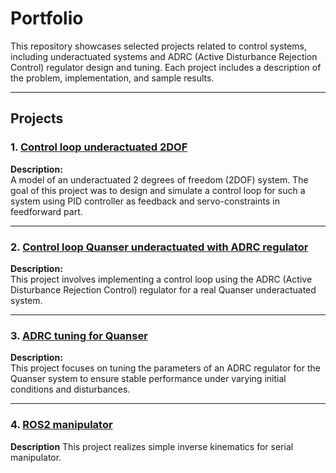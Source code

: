 # Portfolio


This repository showcases selected projects related to control systems, including underactuated systems and ADRC (Active Disturbance Rejection Control) regulator design and tuning. Each project includes a description of the problem, implementation, and sample results.

---

## Projects

### 1. [Control loop underactuated 2DOF](./Control_loop_underactuated_2DOF)
**Description:**  
A model of an underactuated 2 degrees of freedom (2DOF) system. The goal of this project was to design and simulate a control loop for such a system using PID controller as feedback and servo-constraints in feedforward part.


---

### 2. [Control loop Quanser underactuated with ADRC regulator](./Control_loop_Quanser_ADRC)
**Description:**  
This project involves implementing a control loop using the ADRC (Active Disturbance Rejection Control) regulator for a real Quanser underactuated system.


---

### 3. [ADRC tuning for Quanser](./ADRC_tuning_Quanser)
**Description:**  
This project focuses on tuning the parameters of an ADRC regulator for the Quanser system to ensure stable performance under varying initial conditions and disturbances.


---

### 4. [ROS2 manipulator](./ROS2)
**Description**
This project realizes simple inverse kinematics for serial manipulator. 



